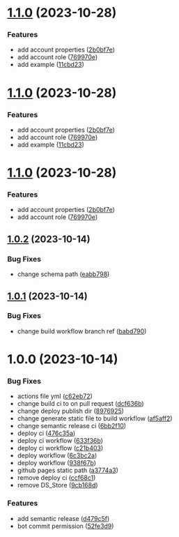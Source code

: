 # [1.1.0](https://github.com/tosaken1116/Somniosus_schema/compare/v1.0.2...v1.1.0) (2023-10-28)


### Features

* add account properties ([2b0bf7e](https://github.com/tosaken1116/Somniosus_schema/commit/2b0bf7e465d0f8a258b711ef6c00fc084bca5742))
* add account role ([769970e](https://github.com/tosaken1116/Somniosus_schema/commit/769970e64e1fd5c5347464a25fb641ae664e04af))
* add example ([11cbd23](https://github.com/tosaken1116/Somniosus_schema/commit/11cbd237d75bd950b8de503ef9ca3706bb944092))

# [1.1.0](https://github.com/tosaken1116/Somniosus_schema/compare/v1.0.2...v1.1.0) (2023-10-28)


### Features

* add account properties ([2b0bf7e](https://github.com/tosaken1116/Somniosus_schema/commit/2b0bf7e465d0f8a258b711ef6c00fc084bca5742))
* add account role ([769970e](https://github.com/tosaken1116/Somniosus_schema/commit/769970e64e1fd5c5347464a25fb641ae664e04af))
* add example ([11cbd23](https://github.com/tosaken1116/Somniosus_schema/commit/11cbd237d75bd950b8de503ef9ca3706bb944092))

# [1.1.0](https://github.com/tosaken1116/Somniosus_schema/compare/v1.0.2...v1.1.0) (2023-10-28)


### Features

* add account properties ([2b0bf7e](https://github.com/tosaken1116/Somniosus_schema/commit/2b0bf7e465d0f8a258b711ef6c00fc084bca5742))
* add account role ([769970e](https://github.com/tosaken1116/Somniosus_schema/commit/769970e64e1fd5c5347464a25fb641ae664e04af))

## [1.0.2](https://github.com/tosaken1116/Somniosus_schema/compare/v1.0.1...v1.0.2) (2023-10-14)


### Bug Fixes

* change schema path ([eabb798](https://github.com/tosaken1116/Somniosus_schema/commit/eabb798ba27af6d58fc50db2ff49d88a459c8e72))

## [1.0.1](https://github.com/tosaken1116/Somniosus_schema/compare/v1.0.0...v1.0.1) (2023-10-14)


### Bug Fixes

* change build workflow branch ref ([babd790](https://github.com/tosaken1116/Somniosus_schema/commit/babd7908aa3372262669d6aad7947d860f7e0248))

# 1.0.0 (2023-10-14)


### Bug Fixes

* actions file yml ([c62eb72](https://github.com/tosaken1116/Somniosus_schema/commit/c62eb728bd5f07b3654bcda7b0d0b5ceb98070a2))
* change build ci to on pull request ([dcf636b](https://github.com/tosaken1116/Somniosus_schema/commit/dcf636b3d85c58c597058d26dff35a5cfc1847e7))
* change deploy publish dir ([8976925](https://github.com/tosaken1116/Somniosus_schema/commit/89769256c50fd4b162b898ac332e75264ffb2b08))
* change generate static file to build workflow ([af5aff2](https://github.com/tosaken1116/Somniosus_schema/commit/af5aff2017565ed3b5b46abfddf9c2dfae36a235))
* change semantic release ci ([6bb2f10](https://github.com/tosaken1116/Somniosus_schema/commit/6bb2f101ce83aba7cb9f174fc9ec6ab8aa20cf3f))
* deploy ci ([476c35a](https://github.com/tosaken1116/Somniosus_schema/commit/476c35a1613fac381ae700e83cd921391580ab27))
* deploy ci workflow ([633f36b](https://github.com/tosaken1116/Somniosus_schema/commit/633f36ba55a7f48283bb3c33a0f5f560dffa260c))
* deploy ci workflow ([c21b403](https://github.com/tosaken1116/Somniosus_schema/commit/c21b4033201d2be3e2ec42c4486617193e2c8494))
* deploy workflow ([6c3bc2a](https://github.com/tosaken1116/Somniosus_schema/commit/6c3bc2ae11473293240c51cbfd751d670497da95))
* deploy workflow ([938f67b](https://github.com/tosaken1116/Somniosus_schema/commit/938f67b0f4c576509a2bddcc2c48708fa7ea64b8))
* github pages static path ([a3774a3](https://github.com/tosaken1116/Somniosus_schema/commit/a3774a39113fcb052b1a06f99d027d2ed1ad37ea))
* remove deploy ci ([ccf68c1](https://github.com/tosaken1116/Somniosus_schema/commit/ccf68c1ed9926ba05e791bafcf1195f6b1afd114))
* remove DS_Store ([9cb168d](https://github.com/tosaken1116/Somniosus_schema/commit/9cb168d8134e7ee112f19b840490c0bd385b2387))


### Features

* add semantic release ([d479c5f](https://github.com/tosaken1116/Somniosus_schema/commit/d479c5f56d931273dda59d63f0c6f67e35f5427e))
* bot commit permission ([52fe3d9](https://github.com/tosaken1116/Somniosus_schema/commit/52fe3d956163771c3942608de26540f5051a976d))
